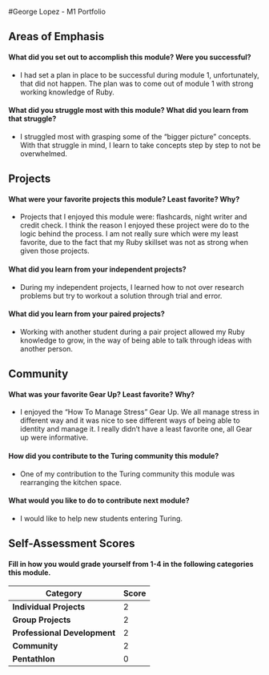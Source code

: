 #George Lopez - M1 Portfolio

## Areas of Emphasis

#### What did you set out to accomplish this module? Were you successful?
 * I had set a plan in place to be successful during module 1, unfortunately, that  did not happen. The plan was to come out of module 1 with strong working knowledge of Ruby.

#### What did you struggle most with this module? What did you learn from that struggle?
* I struggled most with grasping some of the “bigger picture” concepts. With that struggle in mind, I learn to take concepts step by step to not be overwhelmed.

## Projects

#### What were your favorite projects this module? Least favorite? Why?
* Projects that I enjoyed this module were: flashcards, night writer and credit check. I think the reason I enjoyed these project were do to the logic behind the process. I am not really sure which were my least favorite, due to the fact that my Ruby skillset was not as strong when given those projects.

#### What did you learn from your independent projects?
* During my independent projects, I learned how to not over research problems but try to workout a solution through trial and error.

#### What did you learn from your paired projects?
* Working with another student during a pair project allowed my Ruby knowledge to grow, in the way of being able to talk through ideas with another person.

## Community

#### What was your favorite Gear Up? Least favorite? Why?
* I enjoyed the “How To Manage Stress” Gear Up. We all manage stress in different way and it was nice to see different ways of being able to identity and manage it. I really didn’t have a least favorite one, all Gear up were informative.

#### How did you contribute to the Turing community this module?
* One of my contribution to the Turing community this module was rearranging the kitchen space.

#### What would you like to do to contribute next module?
* I would like to help new students entering Turing.

## Self-Assessment Scores

#### Fill in how you would grade yourself from 1-4 in the following categories this module.

|Category	             |Score|
-----------------------|-----|
|**Individual Projects**	|2|
|**Group Projects**	      |2|
|**Professional Development**	|2|
|**Community**	           |2|
|**Pentathlon**	           |0|

